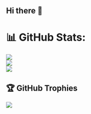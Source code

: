 ## Hi there 👋

# 📊 GitHub Stats:
![](https://github-readme-stats.vercel.app/api?username=silveiracamilo&theme=dark&hide_border=false&include_all_commits=false&count_private=false)<br/>
![](https://nirzak-streak-stats.vercel.app/?user=silveiracamilo&theme=dark&hide_border=false)<br/>
![](https://github-readme-stats.vercel.app/api/top-langs/?username=silveiracamilo&theme=dark&hide_border=false&include_all_commits=false&count_private=false&layout=compact)

## 🏆 GitHub Trophies
![](https://github-profile-trophy.vercel.app/?username=silveiracamilo&theme=radical&no-frame=false&no-bg=true&margin-w=4)

<!--
**silveiracamilo/silveiracamilo** is a ✨ _special_ ✨ repository because its `README.md` (this file) appears on your GitHub profile.

Here are some ideas to get you started:

- 🔭 I’m currently working on ...
- 🌱 I’m currently learning ...
- 👯 I’m looking to collaborate on ...
- 🤔 I’m looking for help with ...
- 💬 Ask me about ...
- 📫 How to reach me: ...
- 😄 Pronouns: ...
- ⚡ Fun fact: ...
-->
